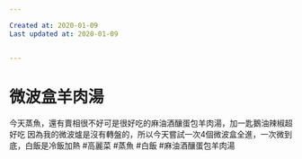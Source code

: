 ```yaml
---

Created at: 2020-01-09
Last updated at: 2020-01-09


---
```


# 微波盒羊肉湯


今天蒸魚，還有賣相很不好可是很好吃的麻油酒釀蛋包羊肉湯，加一匙鵝油辣椒超好吃
因為我的微波爐是沒有轉盤的，所以今天嘗試一次4個微波盒全進，一次微到底，白飯是冷飯加熱
#高麗菜
#蒸魚
#白飯
#麻油酒釀蛋包羊肉湯

